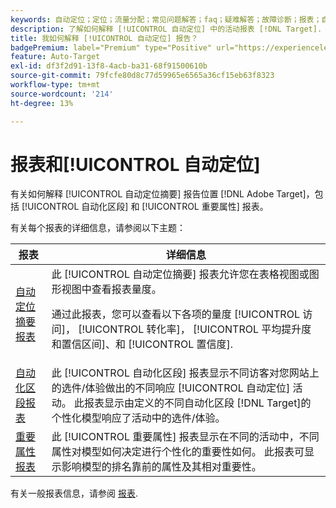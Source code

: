 ```yaml
---
keywords: 自动定位；定位；流量分配；常见问题解答；faq；疑难解答；故障诊断；报表；自动定位摘要报表；摘要报表；自动化区段；重要属性
description: 了解如何解释 [!UICONTROL 自动定位] 中的活动报表 [!DNL Target].
title: 我如何解释 [!UICONTROL 自动定位] 报告？
badgePremium: label="Premium" type="Positive" url="https://experienceleague.adobe.com/docs/target/using/introduction/intro.html?lang=en#premium newtab=true" tooltip="请参阅Target Premium中包含的内容。"
feature: Auto-Target
exl-id: df3f2d91-13f8-4acb-ba31-68f91500610b
source-git-commit: 79fcfe80d8c77d59965e6565a36cf15eb63f8323
workflow-type: tm+mt
source-wordcount: '214'
ht-degree: 13%

---
```


# 报表和[!UICONTROL 自动定位]

有关如何解释 [!UICONTROL 自动定位摘要] 报告位置 [!DNL Adobe Target]，包括 [!UICONTROL 自动化区段] 和 [!UICONTROL 重要属性] 报表。

有关每个报表的详细信息，请参阅以下主题：

| 报表 | 详细信息 |
| --- | --- |
| [自动定位摘要报表](/help/main/c-reports/personalization-reports/auto-target-summary-report.md) | 此 [!UICONTROL 自动定位摘要] 报表允许您在表格视图或图形视图中查看报表量度。<P>通过此报表，您可以查看以下各项的量度 [!UICONTROL 访问]， [!UICONTROL 转化率]， [!UICONTROL 平均提升度和置信区间]、和 [!UICONTROL 置信度]. |
| [自动化区段报表](/help/main/c-reports/c-personalization-insights-reports/automated-segments-report.md) | 此 [!UICONTROL 自动化区段] 报表显示不同访客对您网站上的选件/体验做出的不同响应 [!UICONTROL 自动定位] 活动。 此报表显示由定义的不同自动化区段 [!DNL Target]的个性化模型响应了活动中的选件/体验。 |
| [重要属性报表](/help/main/c-reports/c-personalization-insights-reports/important-attributes-report.md) | 此 [!UICONTROL 重要属性] 报表显示在不同的活动中，不同属性对模型如何决定进行个性化的重要性如何。 此报表可显示影响模型的排名靠前的属性及其相对重要性。 |

有关一般报表信息，请参阅 [报表](/help/main/c-reports/reports.md).
